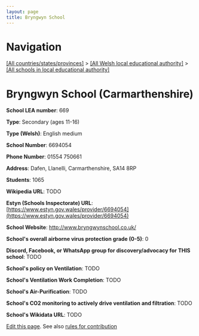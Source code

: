 ```yaml
---
layout: page
title: Bryngwyn School
---
```

# Navigation

[[All countries/states/provinces]](../../..) > [[All Welsh local educational authority]](../..) > [[All schools in local educational authority]](..)

# Bryngwyn School (Carmarthenshire)

**School LEA number**: 669

**Type**: Secondary (ages 11-16)

**Type (Welsh)**: English medium

**School Number**: 6694054

**Phone Number**: 01554 750661

**Address**: Dafen, Llanelli, Carmarthenshire, SA14 8RP

**Students**: 1065

**Wikipedia URL**: TODO

**Estyn (Schools Inspectorate) URL**: [https://www.estyn.gov.wales/provider/6694054](https://www.estyn.gov.wales/provider/6694054)

**School Website**: http://www.bryngwynschool.co.uk/

**School's overall airborne virus protection grade (0-5)**: 0

**Discord, Facebook, or WhatsApp group for discovery/advocacy for THIS school**: TODO

**School's policy on Ventilation**: TODO

**School's Ventilation Work Completion**: TODO

**School's Air-Purification**: TODO

**School's CO2 monitoring to actively drive ventilation and filtration**: TODO

**School's Wikidata URL**: TODO




[Edit this page](https://github.com/ventilate-schools/Wales/edit/prif/./Carmarthenshire/Bryngwyn_School.md). See also [rules for contribution](../../../contribution-rules/)